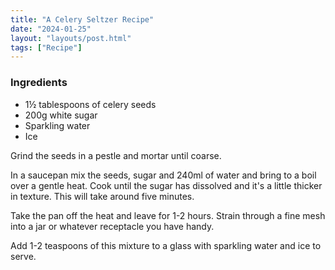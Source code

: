 ```yaml
---
title: "A Celery Seltzer Recipe"
date: "2024-01-25"
layout: "layouts/post.html"
tags: ["Recipe"]
---
```


### Ingredients

-   1½ tablespoons of celery seeds
-   200g white sugar
-   Sparkling water
-   Ice

Grind the seeds in a pestle and mortar until coarse.

In a saucepan mix the seeds, sugar and 240ml of water and bring to a boil over a gentle heat. Cook until the sugar has dissolved and it's a little thicker in texture. This will take around five minutes.

Take the pan off the heat and leave for 1-2 hours. Strain through a fine mesh into a jar or whatever receptacle you have handy.

Add 1-2 teaspoons of this mixture to a glass with sparkling water and ice to serve.
